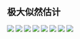 ## 极大似然估计
![](https://cdn.jsdelivr.net/gh/lyhcc/Picture_Repository/img/20191019214834.png)
![](https://cdn.jsdelivr.net/gh/lyhcc/Picture_Repository/img/20191019214904.png)
![](https://cdn.jsdelivr.net/gh/lyhcc/Picture_Repository/img/20191019214924.png)
![](https://cdn.jsdelivr.net/gh/lyhcc/Picture_Repository/img/20191019215007.png)
![](https://cdn.jsdelivr.net/gh/lyhcc/Picture_Repository/img/20191019215024.png)
![](https://cdn.jsdelivr.net/gh/lyhcc/Picture_Repository/img/20191019215109.png)
![](https://cdn.jsdelivr.net/gh/lyhcc/Picture_Repository/img/20191019215352.png)
![](https://cdn.jsdelivr.net/gh/lyhcc/Picture_Repository/img/20191019220220.png)